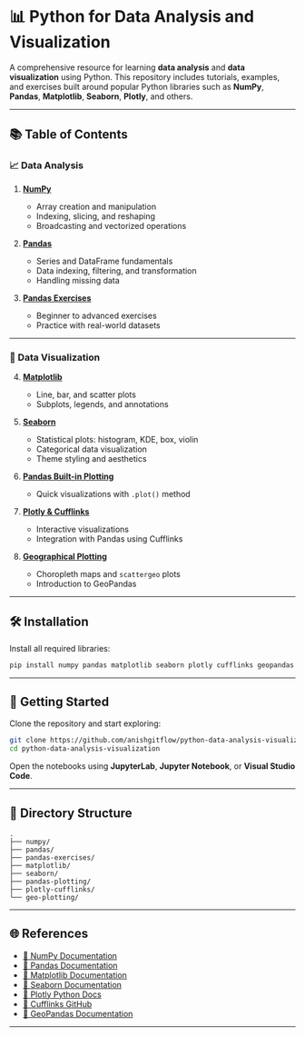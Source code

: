 # 📊 Python for Data Analysis and Visualization

A comprehensive resource for learning **data analysis** and **data visualization** using Python. This repository includes tutorials, examples, and exercises built around popular Python libraries such as **NumPy**, **Pandas**, **Matplotlib**, **Seaborn**, **Plotly**, and others.

---

## 📚 Table of Contents

### 📈 Data Analysis

1. **[NumPy](https://github.com/AnishGitFlow/Python-Data-Analysis-Visualization/tree/main/01_numpy)**
   - Array creation and manipulation
   - Indexing, slicing, and reshaping
   - Broadcasting and vectorized operations

2. **[Pandas](https://github.com/AnishGitFlow/Python-Data-Analysis-Visualization/tree/main/02_pandas/)**
   - Series and DataFrame fundamentals
   - Data indexing, filtering, and transformation
   - Handling missing data

3. **[Pandas Exercises](https://github.com/AnishGitFlow/Python-Data-Analysis-Visualization/tree/main/03_pandas-exercises/)**
   - Beginner to advanced exercises
   - Practice with real-world datasets

---

### 🎨 Data Visualization

4. **[Matplotlib](https://github.com/AnishGitFlow/Python-Data-Analysis-Visualization/tree/main/04_matplotlib/)**
   - Line, bar, and scatter plots
   - Subplots, legends, and annotations

5. **[Seaborn](https://github.com/AnishGitFlow/Python-Data-Analysis-Visualization/tree/main/05_seaborn/)**
   - Statistical plots: histogram, KDE, box, violin
   - Categorical data visualization
   - Theme styling and aesthetics

6. **[Pandas Built-in Plotting](https://github.com/AnishGitFlow/Python-Data-Analysis-Visualization/tree/main/06_pandas-plotting/)**
   - Quick visualizations with `.plot()` method

7. **[Plotly & Cufflinks](https://github.com/AnishGitFlow/Python-Data-Analysis-Visualization/tree/main/07_plotly-cufflinks/)**
   - Interactive visualizations
   - Integration with Pandas using Cufflinks

8. **[Geographical Plotting](https://github.com/AnishGitFlow/Python-Data-Analysis-Visualization/tree/main/08_geo-plotting/)**
   - Choropleth maps and `scattergeo` plots
   - Introduction to GeoPandas

---

## 🛠️ Installation

Install all required libraries:

```bash
pip install numpy pandas matplotlib seaborn plotly cufflinks geopandas
````

---

## 🧪 Getting Started

Clone the repository and start exploring:

```bash
git clone https://github.com/anishgitflow/python-data-analysis-visualization.git
cd python-data-analysis-visualization
```

Open the notebooks using **JupyterLab**, **Jupyter Notebook**, or **Visual Studio Code**.

---

## 📁 Directory Structure

```
.
├── numpy/
├── pandas/
├── pandas-exercises/
├── matplotlib/
├── seaborn/
├── pandas-plotting/
├── plotly-cufflinks/
└── geo-plotting/
```

---

## 🌐 References

* [📘 NumPy Documentation](https://numpy.org/doc/)
* [📘 Pandas Documentation](https://pandas.pydata.org/docs/)
* [📘 Matplotlib Documentation](https://matplotlib.org/stable/contents.html)
* [📘 Seaborn Documentation](https://seaborn.pydata.org/)
* [📘 Plotly Python Docs](https://plotly.com/python/)
* [📘 Cufflinks GitHub](https://github.com/santosjorge/cufflinks)
* [📘 GeoPandas Documentation](https://geopandas.org/)

---
